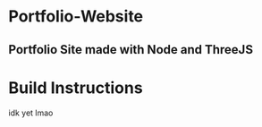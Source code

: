 # Portfolio-Website

## Portfolio Site made with Node and ThreeJS

# Build Instructions
idk yet lmao
